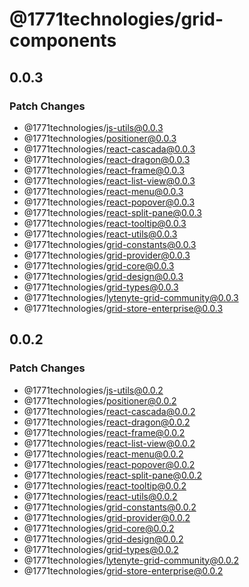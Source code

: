 # @1771technologies/grid-components

## 0.0.3

### Patch Changes

- @1771technologies/js-utils@0.0.3
- @1771technologies/positioner@0.0.3
- @1771technologies/react-cascada@0.0.3
- @1771technologies/react-dragon@0.0.3
- @1771technologies/react-frame@0.0.3
- @1771technologies/react-list-view@0.0.3
- @1771technologies/react-menu@0.0.3
- @1771technologies/react-popover@0.0.3
- @1771technologies/react-split-pane@0.0.3
- @1771technologies/react-tooltip@0.0.3
- @1771technologies/react-utils@0.0.3
- @1771technologies/grid-constants@0.0.3
- @1771technologies/grid-provider@0.0.3
- @1771technologies/grid-core@0.0.3
- @1771technologies/grid-design@0.0.3
- @1771technologies/grid-types@0.0.3
- @1771technologies/lytenyte-grid-community@0.0.3
- @1771technologies/grid-store-enterprise@0.0.3

## 0.0.2

### Patch Changes

- @1771technologies/js-utils@0.0.2
- @1771technologies/positioner@0.0.2
- @1771technologies/react-cascada@0.0.2
- @1771technologies/react-dragon@0.0.2
- @1771technologies/react-frame@0.0.2
- @1771technologies/react-list-view@0.0.2
- @1771technologies/react-menu@0.0.2
- @1771technologies/react-popover@0.0.2
- @1771technologies/react-split-pane@0.0.2
- @1771technologies/react-tooltip@0.0.2
- @1771technologies/react-utils@0.0.2
- @1771technologies/grid-constants@0.0.2
- @1771technologies/grid-provider@0.0.2
- @1771technologies/grid-core@0.0.2
- @1771technologies/grid-design@0.0.2
- @1771technologies/grid-types@0.0.2
- @1771technologies/lytenyte-grid-community@0.0.2
- @1771technologies/grid-store-enterprise@0.0.2
